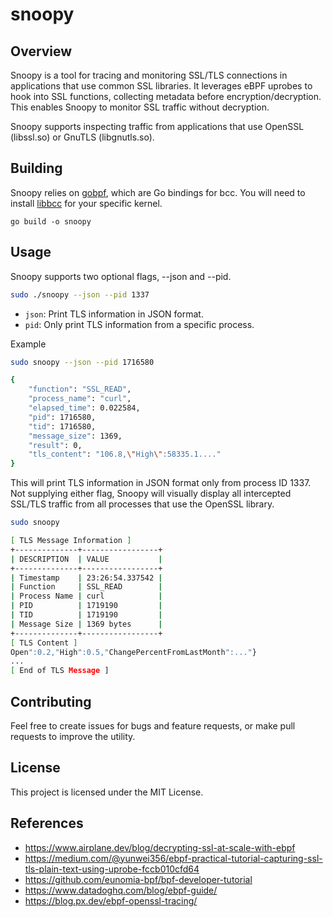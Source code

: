 # snoopy

## Overview

Snoopy is a tool for tracing and monitoring SSL/TLS connections in applications that use common SSL libraries. It leverages eBPF uprobes to hook into SSL functions, collecting metadata before encryption/decryption. This enables Snoopy to monitor SSL traffic without decryption.

Snoopy supports inspecting traffic from applications that use OpenSSL (libssl.so) or GnuTLS (libgnutls.so).


## Building
Snoopy relies on [gobpf](https://github.com/iovisor/gobpf/tree/master), which are Go bindings for bcc. You will need to install [libbcc](https://github.com/iovisor/bcc/blob/master/INSTALL.md) for your specific kernel.

```
go build -o snoopy
```

## Usage

Snoopy supports two optional flags, --json and --pid.

```bash
sudo ./snoopy --json --pid 1337
```

- `json`: Print TLS information in JSON format.
- `pid`: Only print TLS information from a specific process.

Example

```bash
sudo snoopy --json --pid 1716580

{
    "function": "SSL_READ",
    "process_name": "curl",
    "elapsed_time": 0.022584,
    "pid": 1716580,
    "tid": 1716580,
    "message_size": 1369,
    "result": 0,
    "tls_content": "106.8,\"High\":58335.1...."
}

```
This will print TLS information in JSON format only from process ID 1337.
Not supplying either flag, Snoopy will visually display all intercepted SSL/TLS traffic from all processes that use the OpenSSL library.

```bash
sudo snoopy

[ TLS Message Information ]
+--------------+-----------------+
| DESCRIPTION  | VALUE           |
+--------------+-----------------+
| Timestamp    | 23:26:54.337542 |
| Function     | SSL_READ        |
| Process Name | curl            |
| PID          | 1719190         |
| TID          | 1719190         |
| Message Size | 1369 bytes      |
+--------------+-----------------+
[ TLS Content ]
Open":0.2,"High":0.5,"ChangePercentFromLastMonth":..."}
...
[ End of TLS Message ]
```

## Contributing

Feel free to create issues for bugs and feature requests, or make pull requests to improve the utility.

## License

This project is licensed under the MIT License.

## References 
* https://www.airplane.dev/blog/decrypting-ssl-at-scale-with-ebpf
* https://medium.com/@yunwei356/ebpf-practical-tutorial-capturing-ssl-tls-plain-text-using-uprobe-fccb010cfd64
* https://github.com/eunomia-bpf/bpf-developer-tutorial
* https://www.datadoghq.com/blog/ebpf-guide/
* https://blog.px.dev/ebpf-openssl-tracing/
